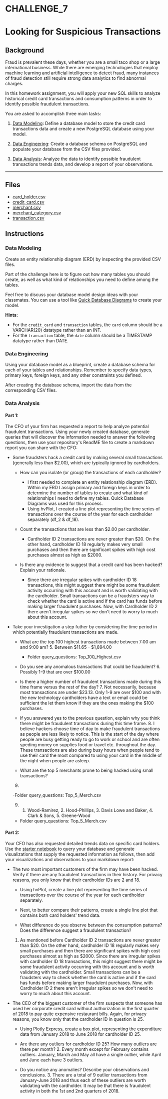 # CHALLENGE_7
# Looking for Suspicious Transactions

## Background

Fraud is prevalent these days, whether you are a small taco shop or a large international business. While there are emerging technologies that employ machine learning and artificial intelligence to detect fraud, many instances of fraud detection still require strong data analytics to find abnormal charges.

In this homework assignment, you will apply your new SQL skills to analyze historical credit card transactions and consumption patterns in order to identify possible fraudulent transactions.

You are asked to accomplish three main tasks:

1. [Data Modeling](#Data-Modeling):
Define a database model to store the credit card transactions data and create a new PostgreSQL database using your model.

2. [Data Engineering](#Data-Engineering): Create a database schema on PostgreSQL and populate your  database from the CSV files provided.

3. [Data Analysis](#Data-Analysis): Analyze the data to identify possible fraudulent transactions trends data, and develop a report of your observations.

---

## Files

* [card_holder.csv](Data/card_holder.csv)
* [credit_card.csv](Data/credit_card.csv)
* [merchant.csv](Data/merchant.csv)
* [merchant_category.csv](Data/merchant_category.csv)
* [transaction.csv](Data/transaction.csv)

## Instructions

### Data Modeling

Create an entity relationship diagram (ERD) by inspecting the provided CSV files.

Part of the challenge here is to figure out how many tables you should create, as well as what kind of relationships you need to define among the tables.

Feel free to discuss your database model design ideas with your classmates. You can use a tool like [Quick Database Diagrams](https://www.quickdatabasediagrams.com) to create your model.

**Hints:** 

* For the `credit_card` and `transaction` tables, the `card` column should be a VARCHAR(20) datatype rather than an INT.
* For the `transaction` table, the `date` column should be a TIMESTAMP datatype rather than DATE.

### Data Engineering

Using your database model as a blueprint, create a database schema for each of your tables and relationships. Remember to specify data types, primary keys, foreign keys, and any other constraints you defined.

After creating the database schema, import the data from the corresponding CSV files.

### Data Analysis
#### Part 1:

The CFO of your firm has requested a report to help analyze potential fraudulent transactions. Using your newly created database, generate queries that will discover the information needed to answer the following questions, then use your repository's ReadME file to create a markdown report you can share with the CFO:

* Some fraudsters hack a credit card by making several small transactions (generally less than $2.00), which are typically ignored by cardholders. 

  * How can you isolate (or group) the transactions of each cardholder?
    * I first needed to complete an entity relationship diagram (ERD). Within my ERD I assign primary and foreign keys in order to determine the number of tables to create and what kind of relationships I need to define my tables. Quick Database Diagrams was used for this process. 
    * Using hvPlot, I created a line plot representing the time series of transactions over the course of the year for each cardholder separately (df_2 & df_18).

  * Count the transactions that are less than $2.00 per cardholder. 
    * Cardholder ID 2 transactions are never greater than $20. On the other hand, cardholder ID 18 regularly makes very small purchases and then there are significant spikes with high cost purchases almost as high as $2000.

  * Is there any evidence to suggest that a credit card has been hacked? Explain your rationale.
    * Since there are irregular spikes with cardholder ID 18 transactions, this might suggest there might be some fraudulent activity occurring with this account and is worth validating with the cardholder. Small transactions can be a fraudsters way to check whether the card is active and if the card has funds before making larger fraudulent purchases. Now, with Cardholder ID 2 there aren't irregular spikes so we don't need to worry to much about this account. 

* Take your investigation a step futher by considering the time period in which potentially fraudulent transactions are made. 

  * What are the top 100 highest transactions made between 7:00 am and 9:00 am?
    5. Between $11.65 - $1,894.00
    - Folder query_questions: Top_100_Highest.csv

  * Do you see any anomalous transactions that could be fraudulent?
    6. Possibly 1-9 that are over $100.00

  * Is there a higher number of fraudulent transactions made during this time frame versus the rest of the day?
    7. Not necessarily, because most transactions are under $23.13. Only 1-9 are over $100 and with the new technology cardholders have a text or email could be sufficient the let them know if they are the ones making the $100 purchases.

  * If you answered yes to the previous question, explain why you think there might be fraudulent transactions during this time frame.
    8.  I believe hackers choose time of day to make fraudulent transactions as people are less likely to notice. This is the start of the day where people are busy getting ready to go to work or school and are often speding money on supplies food or travel etc. throughout the day. These transactions are also during busy hours when people tend to use their card the most compared to using your card in the middle of the night when people are asleep. 

   * What are the top 5 merchants prone to being hacked using small transactions?
    9. 
    -Folder query_questions: Top_5_Merch.csv

    9. 1. Wood-Ramirez, 2. Hood-Phillips, 3. Davis Lowe and Baker, 4. Clark & Sons, 5. Greene-Wood
    - Folder query_questions: Top_5_Merch.csv

#### Part 2:

Your CFO has also requested detailed trends data on specific card holders. Use the [starter notebook](Starter_Files/challenge.ipynb) to query your database and generate visualizations that supply the requested information as follows, then add your visualizations and observations to your markdown report:      

* The two most important customers of the firm may have been hacked. Verify if there are any fraudulent transactions in their history. For privacy reasons, you only know that their cardholder IDs are 2 and 18.

  * Using hvPlot, create a line plot representing the time series of transactions over the course of the year for each cardholder separately. 
  
  * Next, to better compare their patterns, create a single line plot that contains both card holders' trend data.  

  * What difference do you observe between the consumption patterns? Does the difference suggest a fraudulent transaction? 
   1. As mentioned before Cardholder ID 2 transactions are never greater than $20. On the other hand, cardholder ID 18 regularly makes very small purchases and then there are significant spikes with high cost purchases almost as high as $2000. Since there are irregular spikes with cardholder ID 18 transactions, this might suggest there might be some fraudulent activity occurring with this account and is worth validating with the cardholder. Small transactions can be a fraudsters way to check whether the card is active and if the card has funds before making larger fraudulent purchases. Now, with Cardholder ID 2 there aren't irregular spikes so we don't need to worry to much about this account. 

* The CEO of the biggest customer of the firm suspects that someone has used her corporate credit card without authorization in the first quarter of 2018 to pay quite expensive restaurant bills. Again, for privacy reasons, you know only that the cardholder ID in question is 25.

  * Using Plotly Express, create a box plot, representing the expenditure data from January 2018 to June 2018 for cardholder ID 25.

  * Are there any outliers for cardholder ID 25? How many outliers are there per month?
    2. Every month except for February contains outliers. January, March and May all have a single outlier, while April and June each have 3 outliers.
  * Do you notice any anomalies? Describe your observations and conclusions.
    3. There are a total of 9 outlier transactions from January-June 2018 and thus each of these outliers are worth validating with the cardholder. It may be that there is fraudulent activity in both the 1st and 2nd quarters of 2018.